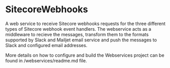 # SitecoreWebhooks
A web service to receive Sitecore webhooks requests for the three different types of Sitecore webhook event handlers. The webservice acts as a middleware to recieve the messages, transform them to the formats supported by Slack and Mailjet email service and push the messages to Slack and configured email addresses.

More details on how to configure and build the Webservices project can be found in /webservices/readme.md file.

